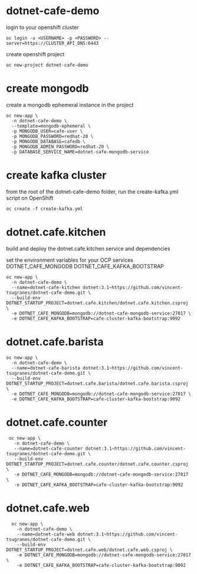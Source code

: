 # dotnet-cafe-demo

login to your openshift cluster

    oc login -u <USERNAME> -p <PASSWORD> --server=https://CLUSTER_API_DNS:6443

create openshift project
    
    oc new-project dotnet-cafe-demo

# create mongodb
create a mongodb ephemeral instance in the project

    oc new-app \
      -n dotnet-cafe-demo \
      --template=mongodb-ephemeral \
      -p MONGODB_USER=cafe-user \
      -p MONGODB_PASSWORD=redhat-20 \
      -p MONGODB_DATABASE=cafedb \
      -p MONGODB_ADMIN_PASSWORD=redhat-20 \
      -p DATABASE_SERVICE_NAME=dotnet-cafe-mongodb-service

# create kafka cluster
from the root of the dotnet-cafe-demo folder, run the create-kafka.yml script on OpenShift

    oc create -f create-kafka.yml

# dotnet.cafe.kitchen
build and deploy the dotnet.cafe.kitchen service and dependencies

set the environment variables for your OCP services
DOTNET_CAFE_MONGODB
DOTNET_CAFE_KAFKA_BOOTSTRAP

    oc new-app \
      -n dotnet-cafe-demo \
      --name=dotnet-cafe-kitchen dotnet:3.1~https://github.com/vincent-tsugranes/dotnet-cafe-demo.git \
      --build-env DOTNET_STARTUP_PROJECT=dotnet.cafe.kitchen/dotnet.cafe.kitchen.csproj \
      -e DOTNET_CAFE_MONGODB=mongodb://dotnet-cafe-mongodb-service:27017 \
      -e DOTNET_CAFE_KAFKA_BOOTSTRAP=cafe-cluster-kafka-bootstrap:9092
 

# dotnet.cafe.barista

    oc new-app \
      -n dotnet-cafe-demo \
      --name=dotnet-cafe-barista dotnet:3.1~https://github.com/vincent-tsugranes/dotnet-cafe-demo.git \
      --build-env DOTNET_STARTUP_PROJECT=dotnet.cafe.barista/dotnet.cafe.barista.csproj \
      -e DOTNET_CAFE_MONGODB=mongodb://dotnet-cafe-mongodb-service:27017 \
      -e DOTNET_CAFE_KAFKA_BOOTSTRAP=cafe-cluster-kafka-bootstrap:9092
      
  
 # dotnet.cafe.counter 
 
     oc new-app \
       -n dotnet-cafe-demo \
       --name=dotnet-cafe-counter dotnet:3.1~https://github.com/vincent-tsugranes/dotnet-cafe-demo.git \
       --build-env DOTNET_STARTUP_PROJECT=dotnet.cafe.counter/dotnet.cafe.counter.csproj \
       -e DOTNET_CAFE_MONGODB=mongodb://dotnet-cafe-mongodb-service:27017 \
       -e DOTNET_CAFE_KAFKA_BOOTSTRAP=cafe-cluster-kafka-bootstrap:9092
       
       
  # dotnet.cafe.web 
  
      oc new-app \
        -n dotnet-cafe-demo \
        --name=dotnet-cafe-web dotnet:3.1~https://github.com/vincent-tsugranes/dotnet-cafe-demo.git \
        --build-env DOTNET_STARTUP_PROJECT=dotnet.cafe.web/dotnet.cafe.web.csproj \
        -e DOTNET_CAFE_MONGODB=mongodb://dotnet-cafe-mongodb-service:27017 \
        -e DOTNET_CAFE_KAFKA_BOOTSTRAP=cafe-cluster-kafka-bootstrap:9092